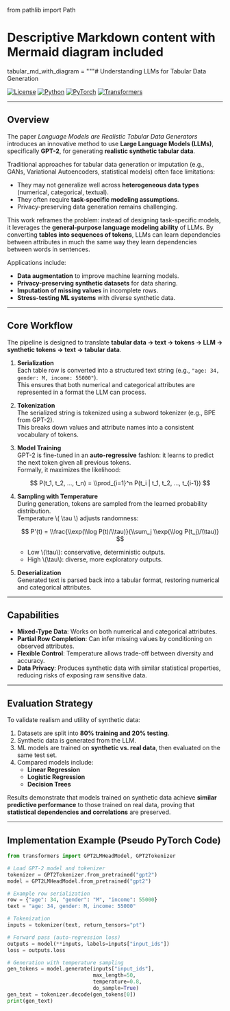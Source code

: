 from pathlib import Path

# Descriptive Markdown content with Mermaid diagram included
tabular_md_with_diagram = """# Understanding LLMs for Tabular Data Generation

[![License](https://img.shields.io/badge/License-MIT-green.svg)](https://opensource.org/licenses/MIT) [![Python](https://img.shields.io/badge/Python-3.8+-3776AB.svg?logo=python&logoColor=white)](https://www.python.org/) [![PyTorch](https://img.shields.io/badge/PyTorch-1.12+-EE4C2C.svg)](https://pytorch.org/) [![Transformers](https://img.shields.io/badge/HuggingFace-Transformers-yellow.svg)](https://huggingface.co/docs/transformers)

---

## Overview

The paper *Language Models are Realistic Tabular Data Generators* introduces an innovative method to use **Large Language Models (LLMs)**, specifically **GPT-2**, for generating **realistic synthetic tabular data**.  

Traditional approaches for tabular data generation or imputation (e.g., GANs, Variational Autoencoders, statistical models) often face limitations:
- They may not generalize well across **heterogeneous data types** (numerical, categorical, textual).  
- They often require **task-specific modeling assumptions**.  
- Privacy-preserving data generation remains challenging.  

This work reframes the problem: instead of designing task-specific models, it leverages the **general-purpose language modeling ability** of LLMs. By converting **tables into sequences of tokens**, LLMs can learn dependencies between attributes in much the same way they learn dependencies between words in sentences.  

Applications include:
- **Data augmentation** to improve machine learning models.  
- **Privacy-preserving synthetic datasets** for data sharing.  
- **Imputation of missing values** in incomplete rows.  
- **Stress-testing ML systems** with diverse synthetic data.  

---

## Core Workflow

The pipeline is designed to translate **tabular data → text → tokens → LLM → synthetic tokens → text → tabular data**.

1. **Serialization**  
   Each table row is converted into a structured text string (e.g., `"age: 34, gender: M, income: 55000"`).  
   This ensures that both numerical and categorical attributes are represented in a format the LLM can process.  

2. **Tokenization**  
   The serialized string is tokenized using a subword tokenizer (e.g., BPE from GPT-2).  
   This breaks down values and attribute names into a consistent vocabulary of tokens.  

3. **Model Training**  
   GPT-2 is fine-tuned in an **auto-regressive** fashion: it learns to predict the next token given all previous tokens.  
   Formally, it maximizes the likelihood:  

   $$
   P(t_1, t_2, ..., t_n) = \\prod_{i=1}^n P(t_i | t_1, t_2, ..., t_{i-1})
   $$

4. **Sampling with Temperature**  
   During generation, tokens are sampled from the learned probability distribution.  
   Temperature \\( \\tau \\) adjusts randomness:  

   $$
   P'(t) = \\frac{\\exp(\\log P(t)/\\tau)}{\\sum_j \\exp(\\log P(t_j)/\\tau)}
   $$

   - Low \\(\\tau\\): conservative, deterministic outputs.  
   - High \\(\\tau\\): diverse, more exploratory outputs.  

5. **Deserialization**  
   Generated text is parsed back into a tabular format, restoring numerical and categorical attributes.  

---

## Capabilities

- **Mixed-Type Data**: Works on both numerical and categorical attributes.  
- **Partial Row Completion**: Can infer missing values by conditioning on observed attributes.  
- **Flexible Control**: Temperature allows trade-off between diversity and accuracy.  
- **Data Privacy**: Produces synthetic data with similar statistical properties, reducing risks of exposing raw sensitive data.  

---

## Evaluation Strategy

To validate realism and utility of synthetic data:

1. Datasets are split into **80% training and 20% testing**.  
2. Synthetic data is generated from the LLM.  
3. ML models are trained on **synthetic vs. real data**, then evaluated on the same test set.  
4. Compared models include:  
   - **Linear Regression**  
   - **Logistic Regression**  
   - **Decision Trees**  

Results demonstrate that models trained on synthetic data achieve **similar predictive performance** to those trained on real data, proving that **statistical dependencies and correlations** are preserved.  

---

## Implementation Example (Pseudo PyTorch Code)

```python
from transformers import GPT2LMHeadModel, GPT2Tokenizer

# Load GPT-2 model and tokenizer
tokenizer = GPT2Tokenizer.from_pretrained("gpt2")
model = GPT2LMHeadModel.from_pretrained("gpt2")

# Example row serialization
row = {"age": 34, "gender": "M", "income": 55000}
text = "age: 34, gender: M, income: 55000"

# Tokenization
inputs = tokenizer(text, return_tensors="pt")

# Forward pass (auto-regression loss)
outputs = model(**inputs, labels=inputs["input_ids"])
loss = outputs.loss

# Generation with temperature sampling
gen_tokens = model.generate(inputs["input_ids"],
                            max_length=50,
                            temperature=0.8,
                            do_sample=True)
gen_text = tokenizer.decode(gen_tokens[0])
print(gen_text)
